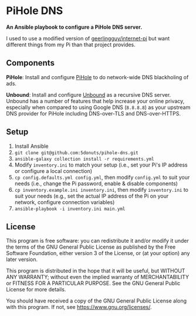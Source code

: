 # PiHole DNS

**An Ansible playbook to configure a PiHole DNS server.**

I used to use a modified version of [geerlingguy/internet-pi](https://github.com/geerlingguy/internet-pi) but want different things from my Pi than that project provides.

## Components

**PiHole**: Install and configure [PiHole](pi-hole.net) to do network-wide DNS blackholing of ads.

**Unbound**: Install and configure [Unbound](https://www.nlnetlabs.nl/projects/unbound/about/) as a recursive DNS server.
Unbound has a number of features that help increase your online privacy, especially when compared to using Google DNS (`8.8.8.8`) as your upstream DNS provider for PiHole including DNS-over-TLS and DNS-over-HTTPS.

## Setup

1. Install Ansible
2. `git clone git@github.com:5donuts/pihole-dns.git`
3. `ansible-galaxy collection install -r requirements.yml`
4. Modify `inventory.ini` to match your setup (i.e., set your Pi's IP address or configure a local connection)
5. `cp config.defaults.yml config.yml`, then modify `config.yml` to suit your needs (i.e., change the Pi password, enable & disable components)
6. `cp inventory.example.ini inventory.ini`, then modify `inventory.ini` to suit your needs (e.g., set the actual IP address of the Pi on your network, configure connection variables)
7. `ansible-playbook -i inventory.ini main.yml`

## License

This program is free software: you can redistribute it and/or modify
it under the terms of the GNU General Public License as published by
the Free Software Foundation, either version 3 of the License, or
(at your option) any later version.

This program is distributed in the hope that it will be useful,
but WITHOUT ANY WARRANTY; without even the implied warranty of
MERCHANTABILITY or FITNESS FOR A PARTICULAR PURPOSE.  See the
GNU General Public License for more details.

You should have received a copy of the GNU General Public License
along with this program.  If not, see <https://www.gnu.org/licenses/>.
